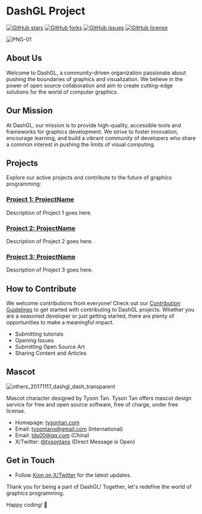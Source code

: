 # DashGL Project

[![GitHub stars](https://img.shields.io/github/stars/DashGL/DashGL?style=flat-square)](https://github.com/DashGL/DashGL/stargazers)
[![GitHub forks](https://img.shields.io/github/forks/DashGL/DashGL?style=flat-square)](https://github.com/DashGL/DashGL/network)
[![GitHub issues](https://img.shields.io/github/issues/DashGL/DashGL?style=flat-square)](https://github.com/DashGL/DashGL/issues)
[![GitHub license](https://img.shields.io/github/license/DashGL/DashGL?style=flat-square)](https://github.com/DashGL/DashGL/blob/main/LICENSE)

![PNG-01](https://github.com/DashGL/.github/assets/25621780/d6faaa35-9e69-4cfd-bc48-9e05155cb59e)

## About Us

Welcome to DashGL, a community-driven organization passionate about pushing the boundaries of graphics and visualization. We believe in the power of open source collaboration and aim to create cutting-edge solutions for the world of computer graphics.

## Our Mission

At DashGL, our mission is to provide high-quality, accessible tools and frameworks for graphics development. We strive to foster innovation, encourage learning, and build a vibrant community of developers who share a common interest in pushing the limits of visual computing.

## Projects

Explore our active projects and contribute to the future of graphics programming:

### [Project 1: ProjectName](https://github.com/DashGL/ProjectName)

Description of Project 1 goes here.

### [Project 2: ProjectName](https://github.com/DashGL/ProjectName)

Description of Project 2 goes here.

### [Project 3: ProjectName](https://github.com/DashGL/ProjectName)

Description of Project 3 goes here.

## How to Contribute

We welcome contributions from everyone! Check out our [Contribution Guidelines](CONTRIBUTING.md) to get started with contributing to DashGL projects. Whether you are a seasoned developer or just getting started, there are plenty of opportunities to make a meaningful impact.

- Submitting tutorials
- Opening Issues
- Submitting Open Source Art
- Sharing Content and Articles

## Mascot 

![others_20171117_dashgl_dash_transparent](https://github.com/DashGL/.github/assets/25621780/c8710ac2-2c6c-4696-8500-a794beae3a1e)

Mascot character designed by Tyson Tan. Tyson Tan offers mascot design service for free and open source software, free of charge, under free license.

- Homepage: [tysontan.com](https://tysontan.com/)  
- Email: tysontanx@gmail.com (International)
- Email: tds00@qq.com (China)
- X/Twitter: [@tysontanx](https://twitter.com/tysontanx) (Direct Message is Open)

## Get in Touch

- Follow [Kion on X/Twitter](https://twitter.com/kion_dgl) for the latest updates.

Thank you for being a part of DashGL! Together, let's redefine the world of graphics programming.

Happy coding! 🚀
